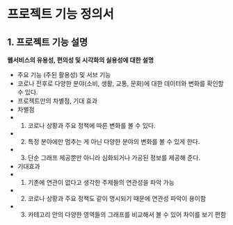 # 프로젝트 기능 정의서

## 1. 프로젝트 기능 설명

**웹서비스의 유용성, 편의성 및 시각화의 실용성에 대한 설명**
  - 주요 기능 (주된 활용성) 및 서브 기능
  - 코로나 전후로 다양한 분야(소비, 생활, 교통, 문화)에 대한 데이터와 변화를 확인할 수 있다.
  - 프로젝트만의 차별점, 기대 효과
  - 차별점
  - 1. 코로나 상황과 주요 정책에 따른 변화를 볼 수 있다.
  - 2. 특정 분야에만 멈추는 게 아닌 다양한 분야의 변화를 볼 수 있게 한다.
  - 3. 단순 그래프 제공뿐만 아니라 심화되거나 가공된 정보를 제공해 준다.
  - 기대효과
  - 1. 기존에 연관이 없다고 생각한 주제들의 연관성을 파악 가능
  - 2. 코로나 상황과 주요 정책도 같이 명시되기 때문에 연관성 파악이 용이함
  - 3. 카테고리 안의 다양한 영역들의 그래프를 비교해서 볼 수 있어 차이를 보기 편함
